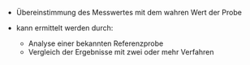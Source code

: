 - Übereinstimmung des Messwertes mit dem wahren Wert der Probe

- kann ermittelt werden durch:
	- Analyse einer bekannten Referenzprobe
	- Vergleich der Ergebnisse mit zwei oder mehr Verfahren